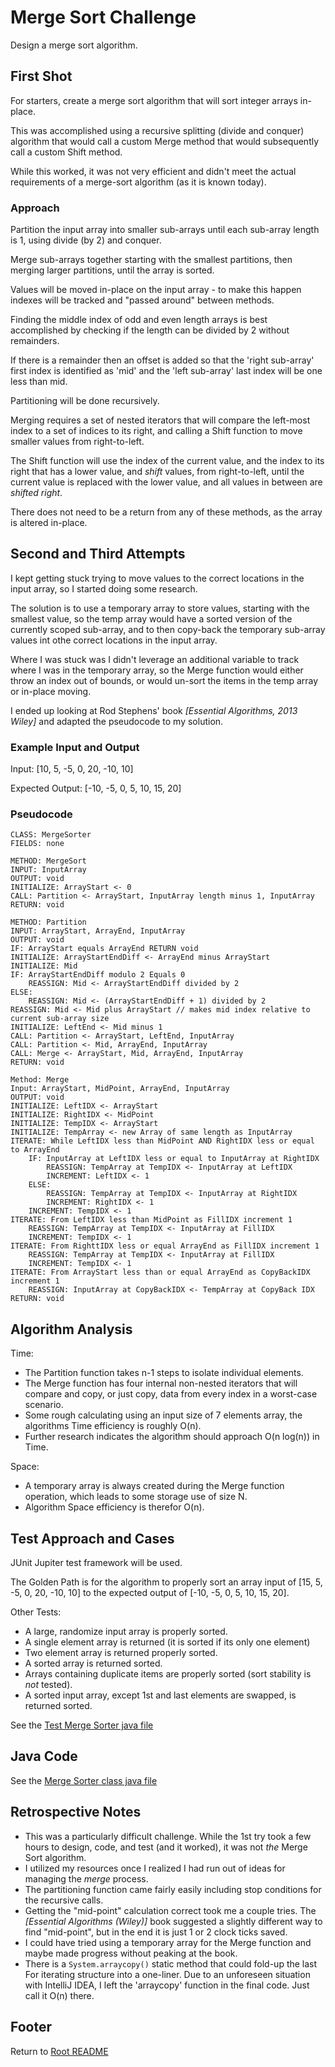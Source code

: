# Merge Sort Challenge

Design a merge sort algorithm.

## First Shot

For starters, create a merge sort algorithm that will sort integer arrays in-place.

This was accomplished using a recursive splitting (divide and conquer) algorithm that would call a custom Merge method that would subsequently call a custom Shift method.

While this worked, it was not very efficient and didn't meet the actual requirements of a merge-sort algorithm (as it is known today).

### Approach

Partition the input array into smaller sub-arrays until each sub-array length is 1, using divide (by 2) and conquer.

Merge sub-arrays together starting with the smallest partitions, then merging larger partitions, until the array is sorted.

Values will be moved in-place on the input array - to make this happen indexes will be tracked and "passed around" between methods.

Finding the middle index of odd and even length arrays is best accomplished by checking if the length can be divided by 2 without remainders.

If there is a remainder then an offset is added so that the 'right sub-array' first index is identified as 'mid' and the 'left sub-array' last index will be one less than mid.

Partitioning will be done recursively.

Merging requires a set of nested iterators that will compare the left-most index to a set of indices to its right, and calling a Shift function to move smaller values from right-to-left.

The Shift function will use the index of the current value, and the index to its right that has a lower value, and _shift_ values, from right-to-left, until the current value is replaced with the lower value, and all values in between are _shifted right_.

There does not need to be a return from any of these methods, as the array is altered in-place.

## Second and Third Attempts

I kept getting stuck trying to move values to the correct locations in the input array, so I started doing some research.

The solution is to use a temporary array to store values, starting with the smallest value, so the temp array would have a sorted version of the currently scoped sub-array, and to then copy-back the temporary sub-array values int othe correct locations in the input array.

Where I was stuck was I didn't leverage an additional variable to track where I was in the temporary array, so the Merge function would either throw an index out of bounds, or would un-sort the items in the temp array or in-place moving.

I ended up looking at Rod Stephens' book *[Essential Algorithms, 2013 Wiley]* and adapted the pseudocode to my solution.

### Example Input and Output

Input: [10, 5, -5, 0, 20, -10, 10]

Expected Output: [-10, -5, 0, 5, 10, 15, 20]

### Pseudocode

```text
CLASS: MergeSorter
FIELDS: none

METHOD: MergeSort
INPUT: InputArray
OUTPUT: void
INITIALIZE: ArrayStart <- 0
CALL: Partition <- ArrayStart, InputArray length minus 1, InputArray
RETURN: void

METHOD: Partition
INPUT: ArrayStart, ArrayEnd, InputArray
OUTPUT: void
IF: ArrayStart equals ArrayEnd RETURN void
INITIALIZE: ArrayStartEndDiff <- ArrayEnd minus ArrayStart
INITIALIZE: Mid
IF: ArrayStartEndDiff modulo 2 Equals 0
    REASSIGN: Mid <- ArrayStartEndDiff divided by 2
ELSE:
    REASSIGN: Mid <- (ArrayStartEndDiff + 1) divided by 2
REASSIGN: Mid <- Mid plus ArrayStart // makes mid index relative to current sub-array size
INITIALIZE: LeftEnd <- Mid minus 1
CALL: Partition <- ArrayStart, LeftEnd, InputArray
CALL: Partition <- Mid, ArrayEnd, InputArray
CALL: Merge <- ArrayStart, Mid, ArrayEnd, InputArray
RETURN: void

Method: Merge
Input: ArrayStart, MidPoint, ArrayEnd, InputArray
OUTPUT: void
INITIALIZE: LeftIDX <- ArrayStart
INITIALIZE: RightIDX <- MidPoint
INITIALIZE: TempIDX <- ArrayStart
INITIALIZE: TempArray <- new Array of same length as InputArray
ITERATE: While LeftIDX less than MidPoint AND RightIDX less or equal to ArrayEnd
    IF: InputArray at LeftIDX less or equal to InputArray at RightIDX
        REASSIGN: TempArray at TempIDX <- InputArray at LeftIDX
        INCREMENT: LeftIDX <- 1
    ELSE:
        REASSIGN: TempArray at TempIDX <- InputArray at RightIDX
        INCREMENT: RightIDX <- 1
    INCREMENT: TempIDX <- 1
ITERATE: From LeftIDX less than MidPoint as FillIDX increment 1
    REASSIGN: TempArray at TempIDX <- InputArray at FillIDX
    INCREMENT: TempIDX <- 1
ITERATE: From RighttIDX less or equal ArrayEnd as FillIDX increment 1
    REASSIGN: TempArray at TempIDX <- InputArray at FillIDX
    INCREMENT: TempIDX <- 1
ITERATE: From ArrayStart less than or equal ArrayEnd as CopyBackIDX increment 1
    REASSIGN: InputArray at CopyBackIDX <- TempArray at CopyBack IDX
RETURN: void
```

## Algorithm Analysis

Time:

- The Partition function takes n-1 steps to isolate individual elements.
- The Merge function has four internal non-nested iterators that will compare and copy, or just copy, data from every index in a worst-case scenario.
- Some rough calculating using an input size of 7 elements array, the algorithms Time efficiency is roughly O(n).
- Further research indicates the algorithm should approach O(n log(n)) in Time.

Space:

- A temporary array is always created during the Merge function operation, which leads to some storage use of size N.
- Algorithm Space efficiency is therefor O(n).

## Test Approach and Cases

JUnit Jupiter test framework will be used.

The Golden Path is for the algorithm to properly sort an array input of [15, 5, -5, 0, 20, -10, 10] to the expected output of [-10, -5, 0, 5, 10, 15, 20].

Other Tests:

- A large, randomize input array is properly sorted.
- A single element array is returned (it is sorted if its only one element)
- Two element array is returned properly sorted.
- A sorted array is returned sorted.
- Arrays containing duplicate items are properly sorted (sort stability is _not_ tested).
- A sorted input array, except 1st and last elements are swapped, is returned sorted.

See the [Test Merge Sorter java file](../lib/src/test/java/myJava/code/challenges/TestMergeSorter.java)

## Java Code

See the [Merge Sorter class java file](../lib/src/main/java/myJava/code/challenges/MergeSorter.java)

## Retrospective Notes

- This was a particularly difficult challenge. While the 1st try took a few hours to design, code, and test (and it worked), it was not _the_ Merge Sort algorithm.
- I utilized my resources once I realized I had run out of ideas for managing the _merge_ process.
- The partitioning function came fairly easily including stop conditions for the recursive calls.
- Getting the "mid-point" calculation correct took me a couple tries. The *[Essential Algorithms (Wiley)]* book suggested a slightly different way to find "mid-point", but in the end it is just 1 or 2 clock ticks saved.
- I could have tried using a temporary array for the Merge function and maybe made progress without peaking at the book.
- There is a `System.arraycopy()` static method that could fold-up the last For iterating structure into a one-liner. Due to an unforeseen situation with IntelliJ IDEA, I left the 'arraycopy' function in the final code. Just call it O(n) there.

## Footer

Return to [Root README](../README.html)
